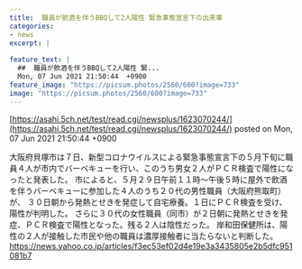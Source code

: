 ```yaml
---
title:  職員が飲酒を伴うBBQして2人陽性 緊急事態宣言下の出来事  
categories:
- news
excerpt: |
  
feature_text: |
  ##  職員が飲酒を伴うBBQして2人陽性 緊...
  Mon, 07 Jun 2021 21:50:44  +0900
feature_image: "https://picsum.photos/2560/600?image=733"
image: "https://picsum.photos/2560/600?image=733"
---
```


[https://asahi.5ch.net/test/read.cgi/newsplus/1623070244/](https://asahi.5ch.net/test/read.cgi/newsplus/1623070244/)
posted on Mon, 07 Jun 2021 21:50:44  +0900

<!--more-->

大阪府貝塚市は７日、新型コロナウイルスによる緊急事態宣言下の５月下旬に職員４人が市内でバーベキューを行い、このうち男女２人がＰＣＲ検査で陽性になったと発表した。 市によると、５月２９日午前１１時〜午後５時に屋外で飲酒を伴うバーベキューに参加した４人のうち２０代の男性職員（大阪府熊取町）が、 ３０日朝から発熱とせきを発症して自宅療養。１日にＰＣＲ検査を受け、陽性が判明した。 さらに３０代の女性職員（同市）が２日朝に発熱とせきを発症、ＰＣＲ検査で陽性となった。残る２人は陰性だった。 岸和田保健所は、陽性の２人が接触した市民や他の職員は濃厚接触者に当たらないと判断した。 https://news.yahoo.co.jp/articles/f3ec53ef02d4e19e3a3435805e2b5dfc951081b7
